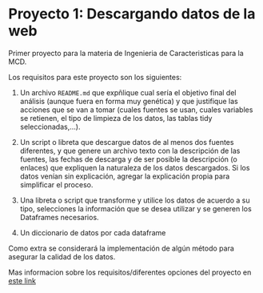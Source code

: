 # Proyecto 1: Descargando datos de la web

Primer proyecto para la materia de Ingenieria de Caracteristicas para la MCD.

Los requisitos para este proyecto son los siguientes:

1. Un archivo `README.md` que expñlique cual sería el objetivo final del análisis (aunque fuera en forma muy genética) y que justifique las acciones que se van a tomar (cuales fuentes se usan, cuales variables se retienen, el tipo de limpieza de los datos, las tablas tidy seleccionadas,…).

2. Un script o libreta que descargue datos de al menos dos fuentes diferentes, y que genere un archivo texto con la descripción de las fuentes, las fechas de descarga y de ser posible la descripción (o enlaces) que expliquen la naturaleza de los datos descargados. Si los datos venían sin explicación, agregar la explicación propia para simplificar el proceso.

3. Una libreta o script que transforme y utilice los datos de acuerdo a su tipo, selecciones la información que se desea utilizar y se generen los Dataframes necesarios.

4. Un diccionario de datos por cada dataframe

Como extra se considerará la implementación de algún método para asegurar la calidad de los datos.

Mas informacion sobre los requisitos/diferentes opciones del proyecto en [este link](https://mcd-unison.github.io/ing-caract/proyecto1/)
